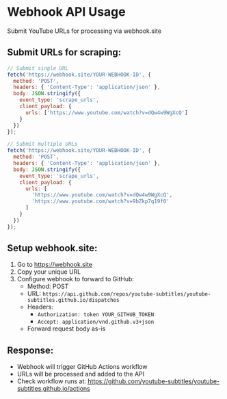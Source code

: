 # Webhook API Usage

Submit YouTube URLs for processing via webhook.site

## Submit URLs for scraping:

```javascript
// Submit single URL
fetch('https://webhook.site/YOUR-WEBHOOK-ID', {
  method: 'POST',
  headers: { 'Content-Type': 'application/json' },
  body: JSON.stringify({
    event_type: 'scrape_urls',
    client_payload: {
      urls: ['https://www.youtube.com/watch?v=dQw4w9WgXcQ']
    }
  })
});

// Submit multiple URLs
fetch('https://webhook.site/YOUR-WEBHOOK-ID', {
  method: 'POST',
  headers: { 'Content-Type': 'application/json' },
  body: JSON.stringify({
    event_type: 'scrape_urls',
    client_payload: {
      urls: [
        'https://www.youtube.com/watch?v=dQw4w9WgXcQ',
        'https://www.youtube.com/watch?v=9bZkp7q19f0'
      ]
    }
  })
});
```

## Setup webhook.site:

1. Go to https://webhook.site
2. Copy your unique URL
3. Configure webhook to forward to GitHub:
   - Method: POST
   - URL: `https://api.github.com/repos/youtube-subtitles/youtube-subtitles.github.io/dispatches`
   - Headers:
     - `Authorization: token YOUR_GITHUB_TOKEN`
     - `Accept: application/vnd.github.v3+json`
   - Forward request body as-is

## Response:
- Webhook will trigger GitHub Actions workflow
- URLs will be processed and added to the API
- Check workflow runs at: https://github.com/youtube-subtitles/youtube-subtitles.github.io/actions